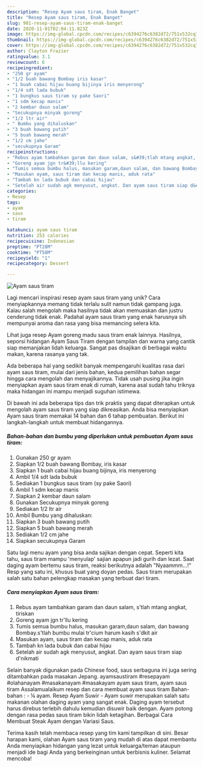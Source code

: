 ```yaml
---
description: "Resep Ayam saus tiram, Enak Banget"
title: "Resep Ayam saus tiram, Enak Banget"
slug: 981-resep-ayam-saus-tiram-enak-banget
date: 2020-11-01T02:04:11.823Z
image: https://img-global.cpcdn.com/recipes/c6394276c6382d72/751x532cq70/ayam-saus-tiram-foto-resep-utama.jpg
thumbnail: https://img-global.cpcdn.com/recipes/c6394276c6382d72/751x532cq70/ayam-saus-tiram-foto-resep-utama.jpg
cover: https://img-global.cpcdn.com/recipes/c6394276c6382d72/751x532cq70/ayam-saus-tiram-foto-resep-utama.jpg
author: Clayton Frazier
ratingvalue: 3.1
reviewcount: 6
recipeingredient:
- "250 gr ayam"
- "1/2 buah bawang Bombay iris kasar"
- "1 buah cabai hijau buang bijinya iris menyerong"
- "1/4 sdt lada bubuk"
- "1 bungkus saus tiram sy pake Saori"
- "1 sdm kecap manis"
- "2 kembar daun salam"
- "Secukupnya minyak goreng"
- "1/2 ltr air"
- " Bumbu yang dihaluskan"
- "3 buah bawang putih"
- "5 buah bawang merah"
- "1/2 cm jahe"
- "secukupnya Garam"
recipeinstructions:
- "Rebus ayam tambahkan garam dan daun salam, s&#39;tlah mtang angkat, tiriskan"
- "Goreng ayam jgn tr&#39;llu kering"
- "Tumis semua bumbu halus, masukan garam,daun salam, dan bawang Bombay.s&#39;tlah bumbu mulai tr&#39;cium harum kasih s&#39;dkit air"
- "Masukan ayam, saus tiram dan kecap manis, aduk rata"
- "Tambah kn lada bubuk dan cabai hijau"
- "Setelah air sudah agk menyusut, angkat. Dan ayam saus tiram siap d&#39;nikmati"
categories:
- Resep
tags:
- ayam
- saus
- tiram

katakunci: ayam saus tiram 
nutrition: 253 calories
recipecuisine: Indonesian
preptime: "PT28M"
cooktime: "PT58M"
recipeyield: "1"
recipecategory: Dessert

---
```



![Ayam saus tiram](https://img-global.cpcdn.com/recipes/c6394276c6382d72/751x532cq70/ayam-saus-tiram-foto-resep-utama.jpg)

Lagi mencari inspirasi resep ayam saus tiram yang unik? Cara menyiapkannya memang tidak terlalu sulit namun tidak gampang juga. Kalau salah mengolah maka hasilnya tidak akan memuaskan dan justru cenderung tidak enak. Padahal ayam saus tiram yang enak harusnya sih mempunyai aroma dan rasa yang bisa memancing selera kita.

Lihat juga resep Ayam goreng madu saus tiram enak lainnya. Hasilnya, seporsi hidangan Ayam Saus Tiram dengan tampilan dan warna yang cantik siap memanjakan lidah keluarga. Sangat pas disajikan di berbagai waktu makan, karena rasanya yang tak.

Ada beberapa hal yang sedikit banyak mempengaruhi kualitas rasa dari ayam saus tiram, mulai dari jenis bahan, kedua pemilihan bahan segar hingga cara mengolah dan menyajikannya. Tidak usah pusing jika ingin menyiapkan ayam saus tiram enak di rumah, karena asal sudah tahu triknya maka hidangan ini mampu menjadi suguhan istimewa.


Di bawah ini ada beberapa tips dan trik praktis yang dapat diterapkan untuk mengolah ayam saus tiram yang siap dikreasikan. Anda bisa menyiapkan Ayam saus tiram memakai 14 bahan dan 6 tahap pembuatan. Berikut ini langkah-langkah untuk membuat hidangannya.

<!--inarticleads1-->

##### Bahan-bahan dan bumbu yang diperlukan untuk pembuatan Ayam saus tiram:

1. Gunakan 250 gr ayam
1. Siapkan 1/2 buah bawang Bombay, iris kasar
1. Siapkan 1 buah cabai hijau buang bijinya, iris menyerong
1. Ambil 1/4 sdt lada bubuk
1. Sediakan 1 bungkus saus tiram (sy pake Saori)
1. Ambil 1 sdm kecap manis
1. Siapkan 2 kembar daun salam
1. Gunakan Secukupnya minyak goreng
1. Sediakan 1/2 ltr air
1. Ambil  Bumbu yang dihaluskan:
1. Siapkan 3 buah bawang putih
1. Siapkan 5 buah bawang merah
1. Sediakan 1/2 cm jahe
1. Siapkan secukupnya Garam


Satu lagi menu ayam yang bisa anda sajikan dengan cepat. Seperti kita tahu, saus tiram mampu &#39;menyulap&#39; sajian apapun jadi gurih dan lezat. Saat daging ayam bertemu saus tiram, reaksi berikutnya adalah &#34;Nyaammm…!&#34; Resp yang satu ini, khusus buat yang doyan pedas. Saus tiram merupakan salah satu bahan pelengkap masakan yang terbuat dari tiram. 

<!--inarticleads2-->

##### Cara menyiapkan Ayam saus tiram:

1. Rebus ayam tambahkan garam dan daun salam, s&#39;tlah mtang angkat, tiriskan
1. Goreng ayam jgn tr&#39;llu kering
1. Tumis semua bumbu halus, masukan garam,daun salam, dan bawang Bombay.s&#39;tlah bumbu mulai tr&#39;cium harum kasih s&#39;dkit air
1. Masukan ayam, saus tiram dan kecap manis, aduk rata
1. Tambah kn lada bubuk dan cabai hijau
1. Setelah air sudah agk menyusut, angkat. Dan ayam saus tiram siap d&#39;nikmati


Selain banyak digunakan pada Chinese food, saus serbaguna ini juga sering ditambahkan pada masakan Jepang. ayamsaustiram #resepayam #olahanayam #masakanayam #masakayam ayam saus tiram, ayam saus tiram Assalamualaikum resep dan cara membuat ayam saus tiram Bahan-bahan : - ¼ ayam. Resep Ayam Suwir - Ayam suwir merupakan salah satu makanan olahan daging ayam yang sangat enak. Daging ayam tersebut harus direbus terlebih dahulu kemudian disuwir baik dengan. Ayam potong dengan rasa pedas saus tiram bikin lidah ketagihan. Berbagai Cara Membuat Steak Ayam dengan Variasi Saus. 

Terima kasih telah membaca resep yang tim kami tampilkan di sini. Besar harapan kami, olahan Ayam saus tiram yang mudah di atas dapat membantu Anda menyiapkan hidangan yang lezat untuk keluarga/teman ataupun menjadi ide bagi Anda yang berkeinginan untuk berbisnis kuliner. Selamat mencoba!
